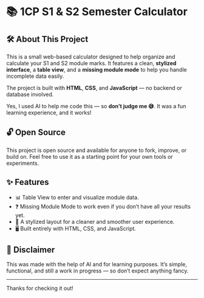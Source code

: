 # 📚 1CP S1 & S2 Semester Calculator

## 🛠 About This Project

This is a small web-based calculator designed to help organize and calculate your S1 and S2 module marks. It features a clean, **stylized interface**, a **table view**, and a **missing module mode** to help you handle incomplete data easily.

The project is built with **HTML**, **CSS**, and **JavaScript** — no backend or database involved.

Yes, I used AI to help me code this — so **don’t judge me 😅**. It was a fun learning experience, and it works!

## 🔓 Open Source

This project is open source and available for anyone to fork, improve, or build on. Feel free to use it as a starting point for your own tools or experiments.

## ✨ Features

- 📊 Table View to enter and visualize module data.
- ❓ Missing Module Mode to work even if you don’t have all your results yet.
- 🎨 A stylized layout for a cleaner and smoother user experience.
- 🖥 Built entirely with HTML, CSS, and JavaScript.

## 🚧 Disclaimer

This was made with the help of AI and for learning purposes. It’s simple, functional, and still a work in progress — so don’t expect anything fancy.

---

Thanks for checking it out!
